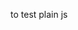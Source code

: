 

to test plain js <script> tag import:
1. uncomment commented lines in index.html
2. comment line 1 and 2 in index.js
3. run 'http-server --cors  -c-1'


to test with npm install:
1. comment lines 7 16 and 17 in index.html
2. uncomment line 1 and 2 in index.js
3. run 'npm run start'